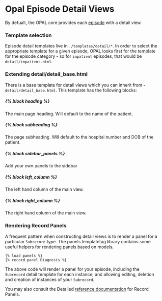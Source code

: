 # Opal Episode Detail Views

By defualt, the OPAL core provides each [episode](datamodel.md) with a detail view.

### Template selection

Episode detail templates live in `./templates/detail/*`. In order to select the appropriate
template for a given episode, OPAL looks first for the template for the episode category - so
for `inpatient` episodes, that would be  `detail/inpatient.html`.

### Extending detail/detail_base.html

There is a base template for detail views which you can inherit from -  `detail/detail_base.html`.
This template has the following blocks: 


##### {% block heading %}

The main page heading. Will default to the name of the patient.

##### {% block subheading %}

The page subheading. Will default to the hospital number and DOB of the patient.

##### {% block sidebar_panels %}

Add your own panels to the sidebar

##### {% block left_column %}

The left hand column of the main view.

##### {% block right_column %}

The right hand column of the main view.

### Rendering Record Panels

A frequent pattern when constructing detail views is to render a panel for a particular `Subrecord` 
type. The panels templatetag library contains some useful helpers for rendering panels based on 
models.

    {% load panels %}
    {% record_panel Diagnosis %}

The above code will render a panel for your episode, including the `Subrecord` detail template for
each instance, and allowing editing, deletion and creation of instances of your `Subrecord`. 

You may also consult the Detailed [reference documentation](reference/record_panel_templatetag.md) for 
Record Panels.
